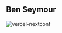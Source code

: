 ## Ben Seymour

![vercel-nextconf](https://res.cloudinary.com/benseymourcom/image/upload/v1741715216/vercel-nextconf-2024_trim2.jpg)

<!--
**bseymour/bseymour** is a ✨ _special_ ✨ repository because its `README.md` (this file) appears on your GitHub profile.

Here are some ideas to get you started:

- 🔭 I’m currently working on ...
- 🌱 I’m currently learning ...
- 👯 I’m looking to collaborate on ...
- 🤔 I’m looking for help with ...
- 💬 Ask me about ...
- 📫 How to reach me: ...
- 😄 Pronouns: ...
- ⚡ Fun fact: ...
-->
